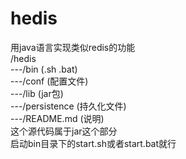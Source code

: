 # hedis
用java语言实现类似redis的功能</br>
/hedis</br>
	---/bin (.sh .bat)</br>
	---/conf (配置文件)</br>
	---/lib (jar包)</br>
	---/persistence (持久化文件)</br>
	---/README.md (说明)</br>
这个源代码属于jar这个部分</br>
启动bin目录下的start.sh或者start.bat就行
